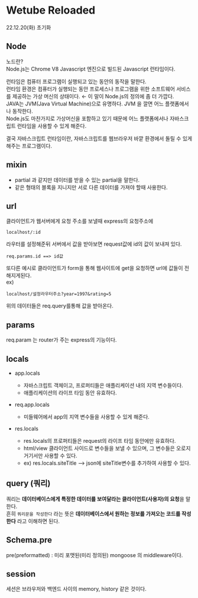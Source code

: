 # Wetube Reloaded

22.12.20(화) 초기화 
## Node
노드란?  
Node.js는 Chrome V8 Javascript 엔진으로 빌드된 Javascript 런타임이다.  

런타임은 컴퓨터 프로그램이 실행되고 있는 동안의 동작을 말한다.  
런타임 환경은 컴퓨터가 실행되는 동안 프로세스나 프로그램을 위한 소프트웨어 서비스를 제공하는 가상 머신의 상태이다. ← 이 말이 Node.js의 정의에 좀 더 가깝다.  
JAVA는 JVM(Java Virtual Machine)으로 유명하다. JVM 을 깔면 어느 플랫폼에서나 동작한다.  
Node.js도 마찬가지로 가상머신을 포함하고 있기 때문에 어느 플랫폼에서나 자바스크립트 런타임을 사용할 수 있게 해준다.  

결국 자바스크립트 런타임이란, 자바스크립트를 웹브라우저 바깥 환경에서 돌릴 수 있게 해주는 프로그램이다.  
## mixin 
- partial 과 같지만 데이터를 받을 수 있는 partial을 말한다.
- 같은 형태의 블록을 지니지만 서로 다른 데이터를 가져야 할때 사용한다.

## url
클라이언트가 웹서버에게 요청 주소를 보낼때 express의 요청주소에   
```
localhost/:id
```
라우터를 설정해준뒤 서버에서 값을 받아보면 request값에 id의 값이 보내져 있다.
```
req.params.id ==> id값
```
또다른 예시로 클라이언트가 form을 통해 웹사이트에 get을 요청하면 url에 값들이 전해지게된다.  
ex)
```
localhost/설정라우터주소?year=1997&rating=5
```
위의 데이터들은 req.query를통해 값을 받아온다.

## params
req.param 는 router가 주는 express의 기능이다.
## locals

- app.locals
  - 자바스크립트 객체이고, 프로퍼티들은 애플리케이션 내의 지역 변수들이다. 
  - 애플리케이션의 라이프 타임 동안 유효하다.

- req.app.locals
  - 미들웨어에서 app의 지역 변수들을 사용할 수 있게 해준다.

- res.locals
  - res.locals의 프로퍼티들은 request의 라이프 타임 동안에만 유효하다.
  - html/view 클라이언트 사이드로 변수들을 보낼 수 있으며, 그 변수들은 오로지 거기서만 사용할 수 있다.
  - ex) res.locals.siteTitle --> json에 siteTitle변수를 추가하여 사용할 수 있다.

## query (쿼리)
쿼리는 **데이터베이스에게 특정한 데이터를 보여달라는 클라이언트(사용자)의 요청**을 말한다.  
흔히 `쿼리문을 작성한다` 라는 뜻은 **데이터베이스에서 원하는 정보를 가져오는 코드를 작성한다** 라고 이해하면 된다.  

## Schema.pre
pre(preformatted) : 미리 포맷된(미리 정의된)
mongoose 의 middleware이다.

## session
세션은 브라우저와 백엔드 사이의 memory, history 같은 것이다.